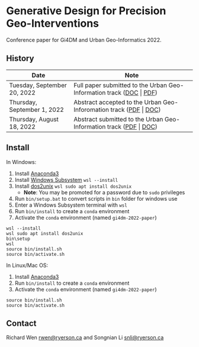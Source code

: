 # Generative Design for Precision Geo-Interventions

Conference paper for Gi4DM and Urban Geo-Informatics 2022.

## History

| Date | Note |
| --- | --- |
| Tuesday, September 20, 2022 | Full paper submitted to the Urban Geo-Information track ([DOC](docs/wen_li_2022_gi4dm_paper.doc) \| [PDF](docs/wen_li_2022_gi4dm_paper.pdf)) |
| Thursday, September 1, 2022 | Abstract accepted to the Urban Geo-Inforomation track ([PDF](docs/wen_li_2022_gi4dm_abstract.pdf) \| [DOC](docs/wen_li_2022_gi4dm_abstract.doc)) |
| Thursday, August 18, 2022 | Abstract submitted to the Urban Geo-Information track ([PDF](docs/wen_li_2022_gi4dm_abstract.pdf) \| [DOC](docs/wen_li_2022_gi4dm_abstract.doc)) |

## Install

In Windows:

1. Install [Anaconda3](https://www.anaconda.com/)
2. Install [Windows Subsystem](https://docs.microsoft.com/en-us/windows/wsl/) `wsl --install`
3. Install [dos2unix](https://dos2unix.sourceforge.io/) `wsl sudo apt install dos2unix`
    * **Note**: You may be promoted for a password due to `sudo` privileges
4. Run `bin/setup.bat` to convert scripts in `bin` folder for windows use
5. Enter a Windows Subsystem terminal with `wsl`
6. Run `bin/install` to create a `conda` environment
7. Activate the `conda` environment (named `gi4dm-2022-paper`)

```
wsl --install
wsl sudo apt install dos2unix
bin\setup
wsl
source bin/install.sh
source bin/activate.sh
```

In Linux/Mac OS:

1. Install [Anaconda3](https://www.anaconda.com/)
2. Run `bin/install` to create a `conda` environment
3. Activate the `conda` environment (named `gi4dm-2022-paper`)


```
source bin/install.sh
source bin/activate.sh
```

## Contact

Richard Wen <rwen@ryerson.ca> and Songnian Li <snli@ryerson.ca>
